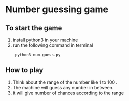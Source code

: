 # Number guessing game

## To start the game

1. install python3 in your machine
2. run the following command in terminal
   ```
    python3 num-guess.py
   ```

## How to play

1. Think about the range of the number like 1 to 100 .
2. The machine will guess any number in between.
3. it will give number of chances according to the range
